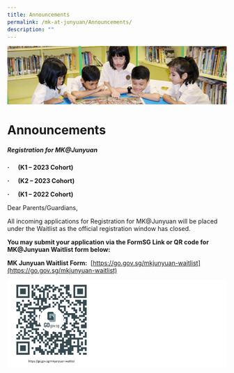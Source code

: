 ```yaml
---
title: Announcements
permalink: /mk-at-junyuan/Announcements/
description: ""
---
```

![](/images/banner.gif)



Announcements
=============

##### Registration for MK@Junyuan 


**·      (K1 – 2023 Cohort)**


**·      (K2 – 2023 Cohort)**


**·      (K1 – 2022 Cohort)**



Dear Parents/Guardians,  

  

All incoming applications for Registration for MK@Junyuan will be placed under the Waitlist as the official registration window has closed.


**You may submit your application via the FormSG Link or QR code for MK@Junyuan Waitlist form below:**

**MK Junyuan Waitlist Form:**  [https://go.gov.sg/mkjunyuan-waitlist](https://go.gov.sg/mkjunyuan-waitlist)


![](/images/QR.png)